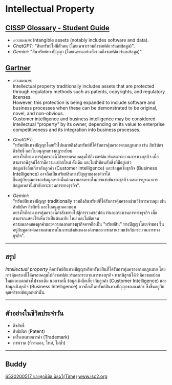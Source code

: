 # Intellectual Property

## [CISSP Glossary - Student Guide](https://www.isc2.org/certifications/cissp/cissp-student-glossary)
- *ความหมาย*: Intangible assets (notably includes software and data).
- *ChatGPT*: "สินทรัพย์ไม่มีตัวตน (โดยเฉพาะรวมถึงซอฟต์แวร์และข้อมูล)".
- *Gemini*: "สินทรัพย์ทางปัญญา (โดยเฉพาะอย่างยิ่งรวมถึงซอฟต์แวร์และข้อมูล)".

## [Gartner](https://www.gartner.com/en/information-technology/glossary/intellectual-property)
- *ความหมาย*:  
  Intellectual property traditionally includes assets that are protected through regulatory methods such as patents, copyrights, and regulatory licenses.  
  However, this protection is being expanded to include software and business processes when these can be demonstrated to be original, novel, and non-obvious.  
  Customer intelligence and business intelligence may be considered intellectual “property” by its owner, depending on its value to enterprise competitiveness and its integration into business processes.
  
- *ChatGPT*:  
  "ทรัพย์สินทางปัญญาโดยทั่วไปหมายถึงสินทรัพย์ที่ได้รับการคุ้มครองตามกฎหมาย เช่น สิทธิบัตร ลิขสิทธิ์ และใบอนุญาตทางกฎระเบียบ  
  อย่างไรก็ตาม การคุ้มครองนี้ได้ขยายครอบคลุมไปถึงซอฟต์แวร์และกระบวนการทางธุรกิจ เมื่อสามารถพิสูจน์ได้ว่ามีความแปลกใหม่ ดั้งเดิม และไม่ซ้ำซ้อนกับสิ่งที่มีอยู่แล้ว  
  ข้อมูลเชิงลึกเกี่ยวกับลูกค้า (Customer Intelligence) และข้อมูลเชิงธุรกิจ (Business Intelligence) อาจถือเป็นทรัพย์สินทางปัญญาขององค์กรได้  
  ขึ้นอยู่กับคุณค่าของข้อมูลเหล่านั้นต่อความสามารถในการแข่งขันของธุรกิจ และการบูรณาการข้อมูลเหล่านี้เข้ากับกระบวนการทางธุรกิจ".
  
- *Gemini*:  
  "ทรัพย์สินทางปัญญา traditionally รวมถึงสินทรัพย์ที่ได้รับการคุ้มครองผ่านวิธีการควบคุม เช่น สิทธิบัตร ลิขสิทธิ์ และใบอนุญาตควบคุม  
  อย่างไรก็ตาม การคุ้มครองนี้กำลังขยายไปสู่การรวมซอฟต์แวร์และกระบวนการทางธุรกิจ เมื่อสามารถแสดงให้เห็นว่าเป็นต้นฉบับ ใหม่ และไม่ชัดเจน  
  ความฉลาดของลูกค้าและความฉลาดทางธุรกิจอาจถือเป็น "ทรัพย์สิน" ทางปัญญาโดยเจ้าของ ขึ้นอยู่กับมูลค่าต่อความสามารถในการแข่งขันขององค์กรและการผสานรวมเข้ากับกระบวนการทางธุรกิจ".

---

## สรุป

*Intellectual property* คือทรัพย์สินทางปัญญาหรือทรัพย์สินที่ได้รับการคุ้มครองตามกฎหมาย โดยการคุ้มครองนี้ได้ครอบคลุมไปถึงซอฟต์แวร์และกระบวนการทางธุรกิจ หากพิสูจน์ได้ว่ามีความแปลกใหม่และแตกต่างไปจากเดิม นอกจากนี้ ข้อมูลเชิงลึกเกี่ยวกับลูกค้า (Customer Intelligence) และข้อมูลเชิงธุรกิจ (Business Intelligence) อาจถือเป็นทรัพย์สินทางปัญญาขององค์กร ซึ่งขึ้นอยู่กับคุณค่าของข้อมูลเหล่านั้น.

---

## ตัวอย่างในชีวิตประจำวัน

- ลิขสิทธิ์  
- สิทธิบัตร (Patent)  
- เครื่องหมายการค้า (Trademark)  
- ภาพวาด (ที่วาดเอง, ใหม่, ไม่ซ้ำ)

---

## Buddy
[6530200517 นายศุภนิมิต นิลฉวี(Time)](https://6530200517.github.io/intellectual-property)
www.isc2.org 

